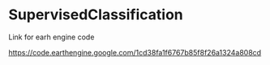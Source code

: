 # SupervisedClassification

Link for earh engine code


https://code.earthengine.google.com/1cd38fa1f6767b85f8f26a1324a808cd
